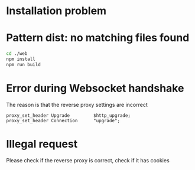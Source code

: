 # Installation problem

# Pattern dist: no matching files found

```bash
cd ./web
npm install
npm run build
```

# Error during Websocket handshake

The reason is that the reverse proxy settings are incorrect
```nginx
proxy_set_header Upgrade         $http_upgrade;
proxy_set_header Connection      "upgrade";
```

# Illegal request

Please check if the reverse proxy is correct, check if it has cookies